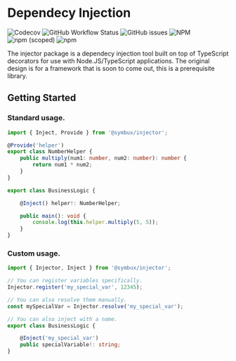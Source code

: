 # Dependecy Injection

![Codecov](https://img.shields.io/codecov/c/github/Symbux/Injector)
![GitHub Workflow Status](https://img.shields.io/github/workflow/status/Symbux/Injector/Build)
![GitHub issues](https://img.shields.io/github/issues/Symbux/Injector)
![NPM](https://img.shields.io/npm/l/@symbux/injector)
![npm (scoped)](https://img.shields.io/npm/v/@symbux/injector)
![npm](https://img.shields.io/npm/dw/@symbux/injector)

The injector package is a dependecy injection tool built on top of TypeScript decorators for use with Node.JS/TypeScript applications. The original design is for a framework that is soon to come out, this is a prerequisite library.

## Getting Started

### Standard usage.

```typescript
import { Inject, Provide } from '@symbux/injector';

@Provide('helper')
export class NumberHelper {
	public multiply(num1: number, num2: number): number {
		return num1 * num2;
	}
}

export class BusinessLogic {

	@Inject() helper!: NumberHelper;

	public main(): void {
		console.log(this.helper.multiply(5, 5));
	}
}
```

### Custom usage.

```typescript
import { Injector, Inject } from '@symbux/injector';

// You can register variables specifically.
Injector.register('my_special_var', 12345);

// You can also resolve them manually.
const mySpecialVar = Injector.resolve('my_special_var');

// You can also inject with a name.
export class BusinessLogic {

	@Inject('my_special_var')
	public specialVariable!: string;
}
```